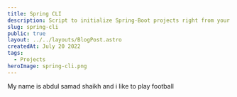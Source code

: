 ```yaml
---
title: Spring CLI
description: Script to initialize Spring-Boot projects right from your terminal
slug: spring-cli
public: true
layout: ../../layouts/BlogPost.astro
createdAt: July 20 2022
tags:
  - Projects
heroImage: spring-cli.png
---
```


My name is abdul samad shaikh and i like to play football
